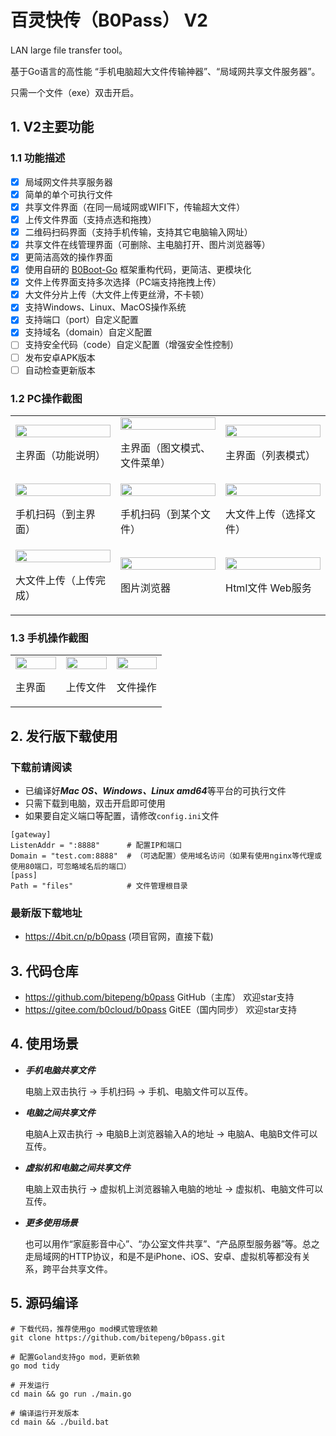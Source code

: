 # 百灵快传（B0Pass） V2

LAN large file transfer tool。

基于Go语言的高性能 “手机电脑超大文件传输神器”、“局域网共享文件服务器”。

只需一个文件（exe）双击开启。

## 1. V2主要功能

### 1.1 功能描述

- [x] 局域网文件共享服务器
- [x] 简单的单个可执行文件
- [x] 共享文件界面（在同一局域网或WIFI下，传输超大文件）
- [x] 上传文件界面（支持点选和拖拽）
- [x] 二维码扫码界面（支持手机传输，支持其它电脑输入网址）
- [x] 共享文件在线管理界面（可删除、主电脑打开、图片浏览器等）
- [x] 更简洁高效的操作界面
- [x] 使用自研的 <a href="//github.com/bitepeng/b0boot-go">B0Boot-Go</a> 框架重构代码，更简洁、更模块化
- [x] 文件上传界面支持多次选择（PC端支持拖拽上传）
- [x] 大文件分片上传（大文件上传更丝滑，不卡顿）
- [x] 支持Windows、Linux、MacOS操作系统
- [x] 支持端口（port）自定义配置
- [x] 支持域名（domain）自定义配置
- [ ] 支持安全代码（code）自定义配置（增强安全性控制）
- [ ] 发布安卓APK版本
- [ ] 自动检查更新版本

### 1.2 PC操作截图

<table width="100%">
<tr>
<td width="33%">
    <img src="https://gitee.com/b0cloud/b0pass/raw/master/zdoc/_images/pc/01.png" width="100%"/>
    <p>主界面（功能说明）</p>
</td>
<td width="33%">
    <img src="https://gitee.com/b0cloud/b0pass/raw/master/zdoc/_images/pc/02.png" width="100%"/>
    <p>主界面（图文模式、文件菜单）</p>
</td>
<td width="33%">
    <img src="https://gitee.com/b0cloud/b0pass/raw/master/zdoc/_images/pc/03.png" width="100%"/>
    <p>主界面（列表模式）</p>
</td>
</tr>
<tr>
<td width="33%">
    <img src="https://gitee.com/b0cloud/b0pass/raw/master/zdoc/_images/pc/04-1.png" width="100%"/>
    <p>手机扫码（到主界面）</p>
</td>
<td width="33%">
    <img src="https://gitee.com/b0cloud/b0pass/raw/master/zdoc/_images/pc/04-2.png" width="100%"/>
    <p>手机扫码（到某个文件）</p>
</td>
<td width="33%">
    <img src="https://gitee.com/b0cloud/b0pass/raw/master/zdoc/_images/pc/05.png" width="100%"/>
    <p>大文件上传（选择文件）</p>
</td>
</tr>
<tr>
<td width="33%">
    <img src="https://gitee.com/b0cloud/b0pass/raw/master/zdoc/_images/pc/06.png" width="100%"/>
    <p>大文件上传（上传完成）</p>
</td>
<td width="33%">
    <img src="https://gitee.com/b0cloud/b0pass/raw/master/zdoc/_images/pc/07-1.png" width="100%"/>
    <p>图片浏览器</p>
</td>
<td width="33%">
    <img src="https://gitee.com/b0cloud/b0pass/raw/master/zdoc/_images/pc/07-2.png" width="100%"/>
    <p>Html文件 Web服务</p>
</td>
</tr>
</table>

### 1.3 手机操作截图

<table width="100%">
<tr>
<td width="33%">
    <img src="https://gitee.com/b0cloud/b0pass/raw/master/zdoc/_images/phone/01.jpg" width="100%"/>
    <p>主界面</p>
</td>
<td width="33%">
    <img src="https://gitee.com/b0cloud/b0pass/raw/master/zdoc/_images/phone/02.jpg" width="100%"/>
    <p>上传文件</p>
</td>
<td width="33%">
    <img src="https://gitee.com/b0cloud/b0pass/raw/master/zdoc/_images/phone/03.jpg" width="100%"/>
    <p>文件操作</p>
</td>
</tr>
</table>


## 2. 发行版下载使用

### 下载前请阅读
-  已编译好***Mac OS、Windows、Linux amd64***等平台的可执行文件
-  只需下载到电脑，双击开启即可使用
-  如果要自定义端口等配置，请修改`config.ini`文件
```
[gateway]
ListenAddr = ":8888"      # 配置IP和端口
Domain = "test.com:8888"  # （可选配置）使用域名访问（如果有使用nginx等代理或使用80端口，可忽略域名后的端口）
[pass]
Path = "files"            # 文件管理根目录
```

### 最新版下载地址
- https://4bit.cn/p/b0pass    (项目官网，直接下载)

## 3. 代码仓库
- https://github.com/bitepeng/b0pass   GitHub（主库）   欢迎star支持
- https://gitee.com/b0cloud/b0pass     GitEE（国内同步） 欢迎star支持


## 4. 使用场景
- ***手机电脑共享文件***

    电脑上双击执行 -> 手机扫码 -> 手机、电脑文件可以互传。

- ***电脑之间共享文件***

    电脑A上双击执行 -> 电脑B上浏览器输入A的地址 -> 电脑A、电脑B文件可以互传。

- ***虚拟机和电脑之间共享文件***

    电脑上双击执行 -> 虚拟机上浏览器输入电脑的地址 -> 虚拟机、电脑文件可以互传。

- ***更多使用场景***

    也可以用作“家庭影音中心”、“办公室文件共享”、“产品原型服务器”等。总之走局域网的HTTP协议，和是不是iPhone、iOS、安卓、虚拟机等都没有关系，跨平台共享文件。

## 5. 源码编译
```
# 下载代码，推荐使用go mod模式管理依赖
git clone https://github.com/bitepeng/b0pass.git

# 配置Goland支持go mod，更新依赖
go mod tidy

# 开发运行
cd main && go run ./main.go

# 编译运行开发版本
cd main && ./build.bat
```
